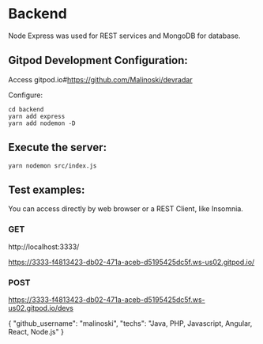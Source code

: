 # Backend 

Node Express was used for REST services and MongoDB for database.

## Gitpod Development Configuration: 
Access gitpod.io#https://github.com/Malinoski/devradar

Configure:
```
cd backend
yarn add express
yarn add nodemon -D
```

## Execute the server:

```
yarn nodemon src/index.js 
```

## Test examples: 

You can access directly by web browser or a REST Client, like Insomnia.

### GET

http://localhost:3333/

https://3333-f4813423-db02-471a-aceb-d5195425dc5f.ws-us02.gitpod.io/

### POST

https://3333-f4813423-db02-471a-aceb-d5195425dc5f.ws-us02.gitpod.io/devs

{
	"github_username": "malinoski",
	"techs": "Java, PHP, Javascript, Angular, React, Node.js"
}